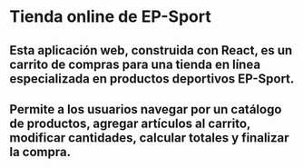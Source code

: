 
# Tienda online de EP-Sport

## Esta aplicación web, construida con React, es un carrito de compras para una tienda en línea especializada en productos deportivos EP-Sport. 
## Permite a los usuarios navegar por un catálogo de productos, agregar artículos al carrito, modificar cantidades, calcular totales y finalizar la compra.
